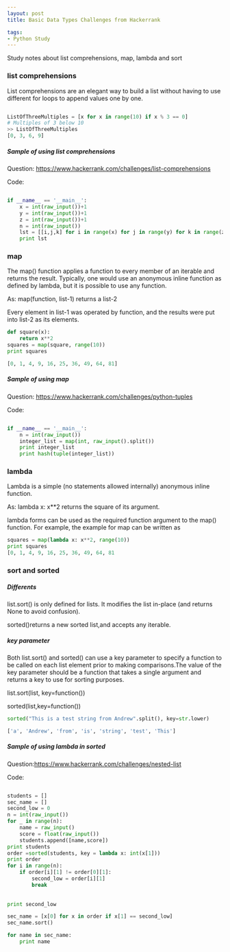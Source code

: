 ```yaml
---
layout: post
title: Basic Data Types Challenges from Hackerrank

tags: 
- Python Study
---
```

Study notes about list comprehensions, map, lambda and sort

### list comprehensions 

List comprehensions are an elegant way to build a list without having to use different for loops to append values one by one. 

``` python

ListOfThreeMultiples = [x for x in range(10) if x % 3 == 0] 
# Multiples of 3 below 10
>> ListOfThreeMultiples
[0, 3, 6, 9]
```

##### Sample of using list comprehensions
Question:
<https://www.hackerrank.com/challenges/list-comprehensions>

Code:

```python

if __name__ == '__main__':
    x = int(raw_input())+1
    y = int(raw_input())+1
    z = int(raw_input())+1
    n = int(raw_input())
    lst = [[i,j,k] for i in range(x) for j in range(y) for k in range(z) if i+j+k != n]
    print lst
```

### map
The map() function applies a function to every member of an iterable and returns the result. Typically, one would use an anonymous inline function as defined by lambda, but it is possible to use any function. 

As: map(function, list-1) returns a list-2

Every element in list-1 was operated by function, and the results were put into list-2 as its elements.


``` python
def square(x):
    return x**2
squares = map(square, range(10))
print squares

[0, 1, 4, 9, 16, 25, 36, 49, 64, 81]
```


##### Sample of using map
Question:
<https://www.hackerrank.com/challenges/python-tuples>

Code:

```python

if __name__ == '__main__':
    n = int(raw_input())
    integer_list = map(int, raw_input().split())
    print integer_list
    print hash(tuple(integer_list))
```
### lambda
Lambda is a simple (no statements allowed internally) anonymous inline function.

As: lambda x: x**2  returns the square of its argument.

lambda forms can be used as the required function argument to the map() function. For example, the example for map can be written as

```python
squares = map(lambda x: x**2, range(10))
print squares
[0, 1, 4, 9, 16, 25, 36, 49, 64, 81
```

### sort and sorted
##### Differents

list.sort() is only defined for lists. It modifies the list in-place (and returns None to avoid confusion).

sorted()returns a new sorted list,and accepts any iterable.

##### key parameter
Both list.sort() and sorted() can use a key parameter to specify a function to be called on each list element prior to making comparisons.The value of the key parameter should be a function that takes a single argument and returns a key to use for sorting purposes.

list.sort(list, key=function())

sorted(list,key=function())

```python
sorted("This is a test string from Andrew".split(), key=str.lower)

['a', 'Andrew', 'from', 'is', 'string', 'test', 'This']
```

##### Sample of using lambda in sorted
Question:<https://www.hackerrank.com/challenges/nested-list>

Code:

```python

students = []
sec_name = []
second_low = 0
n = int(raw_input())
for _ in range(n):
    name = raw_input()
    score = float(raw_input())
    students.append([name,score])
print students
order =sorted(students, key = lambda x: int(x[1]))
print order
for i in range(n):
    if order[i][1] != order[0][1]:
        second_low = order[i][1]
        break
   
    
print second_low

sec_name = [x[0] for x in order if x[1] == second_low]
sec_name.sort()

for name in sec_name:
    print name  
```